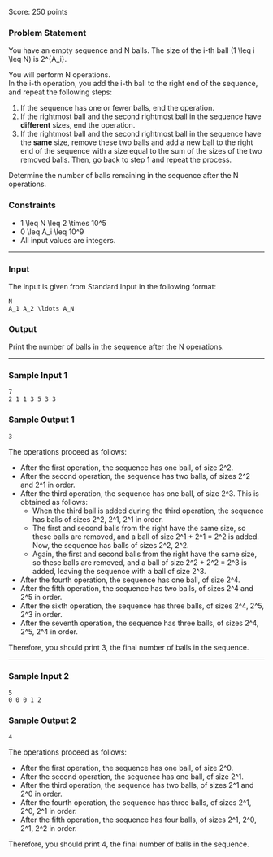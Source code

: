 Score: 250 points

### Problem Statement

You have an empty sequence and N balls. The size of the i-th ball (1 \leq i \leq N) is 2^{A\_i}.

You will perform N operations.  
In the i-th operation, you add the i-th ball to the right end of the sequence, and repeat the following steps:

1. If the sequence has one or fewer balls, end the operation.
2. If the rightmost ball and the second rightmost ball in the sequence have **different** sizes, end the operation.
3. If the rightmost ball and the second rightmost ball in the sequence have the **same** size, remove these two balls and add a new ball to the right end of the sequence with a size equal to the sum of the sizes of the two removed balls. Then, go back to step 1 and repeat the process.

Determine the number of balls remaining in the sequence after the N operations.

### Constraints

* 1 \leq N \leq 2 \times 10^5
* 0 \leq A\_i \leq 10^9
* All input values are integers.

---

### Input

The input is given from Standard Input in the following format:

```
N
A_1 A_2 \ldots A_N
```

### Output

Print the number of balls in the sequence after the N operations.

---

### Sample Input 1

```
7
2 1 1 3 5 3 3
```

### Sample Output 1

```
3
```

The operations proceed as follows:

* After the first operation, the sequence has one ball, of size 2^2.
* After the second operation, the sequence has two balls, of sizes 2^2 and 2^1 in order.
* After the third operation, the sequence has one ball, of size 2^3. This is obtained as follows:
  + When the third ball is added during the third operation, the sequence has balls of sizes 2^2, 2^1, 2^1 in order.
  + The first and second balls from the right have the same size, so these balls are removed, and a ball of size 2^1 + 2^1 = 2^2 is added. Now, the sequence has balls of sizes 2^2, 2^2.
  + Again, the first and second balls from the right have the same size, so these balls are removed, and a ball of size 2^2 + 2^2 = 2^3 is added, leaving the sequence with a ball of size 2^3.
* After the fourth operation, the sequence has one ball, of size 2^4.
* After the fifth operation, the sequence has two balls, of sizes 2^4 and 2^5 in order.
* After the sixth operation, the sequence has three balls, of sizes 2^4, 2^5, 2^3 in order.
* After the seventh operation, the sequence has three balls, of sizes 2^4, 2^5, 2^4 in order.

Therefore, you should print 3, the final number of balls in the sequence.

---

### Sample Input 2

```
5
0 0 0 1 2
```

### Sample Output 2

```
4
```

The operations proceed as follows:

* After the first operation, the sequence has one ball, of size 2^0.
* After the second operation, the sequence has one ball, of size 2^1.
* After the third operation, the sequence has two balls, of sizes 2^1 and 2^0 in order.
* After the fourth operation, the sequence has three balls, of sizes 2^1, 2^0, 2^1 in order.
* After the fifth operation, the sequence has four balls, of sizes 2^1, 2^0, 2^1, 2^2 in order.

Therefore, you should print 4, the final number of balls in the sequence.